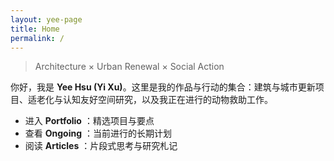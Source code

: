 ```yaml
---
layout: yee-page
title: Home
permalink: /
---
```

> Architecture × Urban Renewal × Social Action

你好，我是 **Yee Hsu (Yi Xu)**。这里是我的作品与行动的集合：建筑与城市更新项目、适老化与认知友好空间研究，以及我正在进行的动物救助工作。

- 进入 **Portfolio** ：精选项目与要点  
- 查看 **Ongoing** ：当前进行的长期计划  
- 阅读 **Articles** ：片段式思考与研究札记
